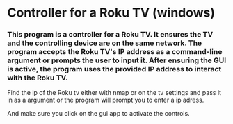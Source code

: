 # Controller for a Roku TV (windows)
### This program is a controller for a Roku TV. It ensures the TV and the controlling device are on the same network. The program accepts the Roku TV's IP address as a command-line argument or prompts the user to input it. After ensuring the GUI is active, the program uses the provided IP address to interact with the Roku TV.

Find the ip of the Roku tv either with nmap or on the tv settings and pass it in as a argument or the program will prompt you to enter a ip adress.

And make sure you click on the gui app to activate the controls.
